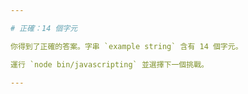 ```yaml
---

# 正確：14 個字元

你得到了正確的答案。字串 `example string` 含有 14 個字元。

運行 `node bin/javascripting` 並選擇下一個挑戰。

---
```

